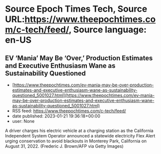 # Source Epoch Times Tech, Source URL:https://www.theepochtimes.com/c-tech/feed/, Source language: en-US

## EV ‘Mania’ May Be ‘Over,’ Production Estimates and Executive Enthusiasm Wane as Sustainability Questioned
 - [https://www.theepochtimes.com/ev-mania-may-be-over-production-estimates-and-executive-enthusiasm-wane-as-sustainability-questioned_5001027.html](https://www.theepochtimes.com/ev-mania-may-be-over-production-estimates-and-executive-enthusiasm-wane-as-sustainability-questioned_5001027.html)
 - RSS feed: https://www.theepochtimes.com/c-tech/feed/
 - date published: 2023-01-21 19:36:18+00:00
 - user: None

A driver charges his electric vehicle at a charging station as the California Independent System Operator announced a statewide electricity Flex Alert urging conservation to avoid blackouts in Monterey Park, California on August 31, 2022. (Frederic J. Brown/AFP via Getty Images)
